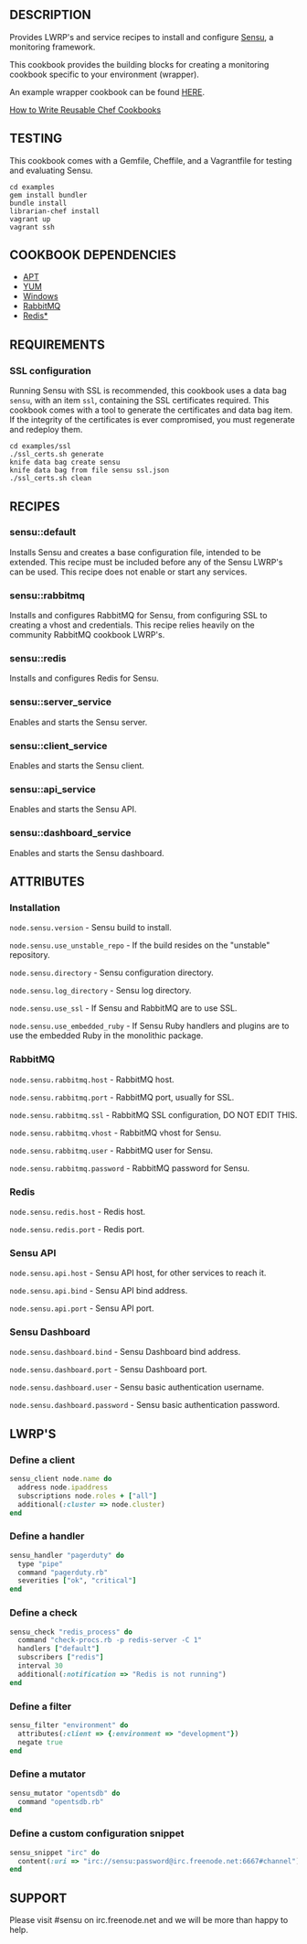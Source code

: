 ## DESCRIPTION

Provides LWRP's and service recipes to install and configure
[Sensu](https://github.com/sensu/sensu/wiki), a monitoring framework.

This cookbook provides the building blocks for creating a monitoring
cookbook specific to your environment (wrapper).

An example wrapper cookbook can be found
[HERE](https://github.com/portertech/chef-monitor).

[How to Write Reusable Chef Cookbooks](http://bit.ly/10r993N)

## TESTING

This cookbook comes with a Gemfile, Cheffile, and a Vagrantfile for
testing and evaluating Sensu.

```
cd examples
gem install bundler
bundle install
librarian-chef install
vagrant up
vagrant ssh
```

## COOKBOOK DEPENDENCIES

* [APT](http://community.opscode.com/cookbooks/apt)
* [YUM](http://community.opscode.com/cookbooks/yum)
* [Windows](http://community.opscode.com/cookbooks/windows)
* [RabbitMQ](http://community.opscode.com/cookbooks/rabbitmq)
* [Redis*](https://github.com/miah/chef-redis)

## REQUIREMENTS

### SSL configuration

Running Sensu with SSL is recommended, this cookbook uses a data bag
`sensu`, with an item `ssl`, containing the SSL certificates required.
This cookbook comes with a tool to generate the certificates and data
bag item. If the integrity of the certificates is ever compromised,
you must regenerate and redeploy them.

```
cd examples/ssl
./ssl_certs.sh generate
knife data bag create sensu
knife data bag from file sensu ssl.json
./ssl_certs.sh clean
```

## RECIPES

### sensu::default

Installs Sensu and creates a base configuration file, intended to be
extended. This recipe must be included before any of the Sensu LWRP's
can be used. This recipe does not enable or start any services.

### sensu::rabbitmq

Installs and configures RabbitMQ for Sensu, from configuring SSL to
creating a vhost and credentials. This recipe relies heavily on the
community RabbitMQ cookbook LWRP's.

### sensu::redis

Installs and configures Redis for Sensu.

### sensu::server_service

Enables and starts the Sensu server.

### sensu::client_service

Enables and starts the Sensu client.

### sensu::api_service

Enables and starts the Sensu API.

### sensu::dashboard_service

Enables and starts the Sensu dashboard.

## ATTRIBUTES

### Installation

`node.sensu.version` - Sensu build to install.

`node.sensu.use_unstable_repo` - If the build resides on the
"unstable" repository.

`node.sensu.directory` - Sensu configuration directory.

`node.sensu.log_directory` - Sensu log directory.

`node.sensu.use_ssl` - If Sensu and RabbitMQ are to use SSL.

`node.sensu.use_embedded_ruby` - If Sensu Ruby handlers and plugins
are to use the embedded Ruby in the monolithic package.

### RabbitMQ

`node.sensu.rabbitmq.host` - RabbitMQ host.

`node.sensu.rabbitmq.port` - RabbitMQ port, usually for SSL.

`node.sensu.rabbitmq.ssl` - RabbitMQ SSL configuration, DO NOT EDIT THIS.

`node.sensu.rabbitmq.vhost` - RabbitMQ vhost for Sensu.

`node.sensu.rabbitmq.user` - RabbitMQ user for Sensu.

`node.sensu.rabbitmq.password` - RabbitMQ password for Sensu.

### Redis

`node.sensu.redis.host` - Redis host.

`node.sensu.redis.port` - Redis port.

### Sensu API

`node.sensu.api.host` - Sensu API host, for other services to reach it.

`node.sensu.api.bind` - Sensu API bind address.

`node.sensu.api.port` - Sensu API port.

### Sensu Dashboard

`node.sensu.dashboard.bind` - Sensu Dashboard bind address.

`node.sensu.dashboard.port` - Sensu Dashboard port.

`node.sensu.dashboard.user` - Sensu basic authentication username.

`node.sensu.dashboard.password` - Sensu basic authentication password.

## LWRP'S

### Define a client

```ruby
sensu_client node.name do
  address node.ipaddress
  subscriptions node.roles + ["all"]
  additional(:cluster => node.cluster)
end
```

### Define a handler

```ruby
sensu_handler "pagerduty" do
  type "pipe"
  command "pagerduty.rb"
  severities ["ok", "critical"]
end
```

### Define a check

```ruby
sensu_check "redis_process" do
  command "check-procs.rb -p redis-server -C 1"
  handlers ["default"]
  subscribers ["redis"]
  interval 30
  additional(:notification => "Redis is not running")
end
```

### Define a filter

```ruby
sensu_filter "environment" do
  attributes(:client => {:environment => "development"})
  negate true
end
```

### Define a mutator

```ruby
sensu_mutator "opentsdb" do
  command "opentsdb.rb"
end
```

### Define a custom configuration snippet

```ruby
sensu_snippet "irc" do
  content(:uri => "irc://sensu:password@irc.freenode.net:6667#channel")
end
```

## SUPPORT

Please visit #sensu on irc.freenode.net and we will be more than happy
to help.
